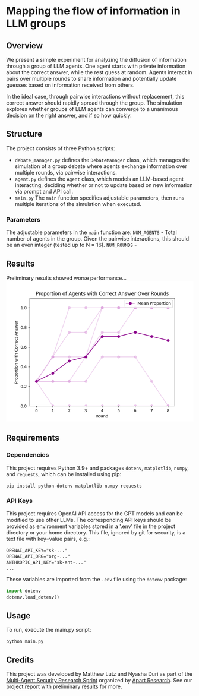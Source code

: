 # Mapping the flow of information in LLM groups
## Overview
We present a simple experiment for analyzing the diffusion of information through a group of LLM agents. One agent starts with private information about the correct answer, while the rest guess at random. Agents interact in pairs over multiple rounds to share information and potentially update guesses based on information received from others. 

In the ideal case, through pairwise interactions without replacement, this correct answer should rapidly spread through the group. The simulation explores whether groups of LLM agents can converge to a unanimous decision on the right answer, and if so how quickly.

## Structure
The project consists of three Python scripts:
* `debate_manager.py` defines the `DebateManager` class, which manages the simulation of a group debate where agents exchange information over multiple rounds, via pairwise interactions.
* `agent.py` defines the `Agent` class, which models an LLM-based agent interacting, deciding whether or not to update based on new information via prompt and API call.
* `main.py` The `main` function specifies adjustable parameters, then runs multiple iterations of the simulation when executed.

### Parameters
The adjustable parameters in the `main` function are:
`NUM_AGENTS` - Total number of agents in the group. Given the pairwise interactions, this should be an even integer (tested up to N = 16).
`NUM_ROUNDS` - 

## Results
Preliminary results showed worse performance... 
![Plot](results/4agents_8rounds_temp12.png)

## Requirements
### Dependencies
This project requires Python 3.9+ and packages `dotenv`, `matplotlib`, `numpy`, and `requests`, which can be installed using pip:

```
pip install python-dotenv matplotlib numpy requests
```

### API Keys
This project requires OpenAI API access for the GPT models and can be modified to use other LLMs. The corresponding API keys should be provided as environment variables stored in a '.env' file in the project directory or your home directory. This file, ignored by git for security, is a text file with key=value pairs, e.g.:

```
OPENAI_API_KEY="sk-..."
OPENAI_API_ORG="org-..."
ANTHROPIC_API_KEY="sk-ant-..."
...
```

These variables are imported from the `.env` file using the `dotenv` package:

```python
import dotenv
dotenv.load_dotenv()
```

## Usage
To run, execute the main.py script:

```
python main.py
```

## Credits
This project was developed by Matthew Lutz and Nyasha Duri as part of the [Multi-Agent Security Research Sprint](https://alignmentjam.com/jam/masec) organized by [Apart Research](https://www.apartresearch.com/sprints). See our [project report](https://www.apartresearch.com/project/fishing-for-the-answer-mapping-the-flow-of-information-in-llm-agent-groups-using-lessons-from-fish-schools) with preliminary results for more.

